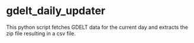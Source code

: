 # gdelt_daily_updater
 
 This python script fetches GDELT data for the current day and extracts the zip file resulting in a csv file.
